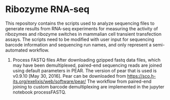# Ribozyme RNA-seq

This repository contains the scripts used to analyze sequencing files to generate results from RNA-seq experiments for measuring the activity of ribozymes and ribozyme switches in mammalian cell transient transfection assays. The scripts need to be modified with user input for sequencing barcode information and sequencing run names, and only represent a semi-automated workflow. 

1. Process FASTQ files
After downloading gzipped fastq data files, which may have been demultiplexed, paired-end sequencing reads are joined using default parameters in PEAR. The version of pear that is used is v0.9.10 [May 30, 2016]. Pear can be downloaded from https://sco.h-its.org/exelixis/web/software/pear/
The workflow from paired-end joining to custom barcode demultiplexing are implemented in the jupyter notebook processFASTQ.

